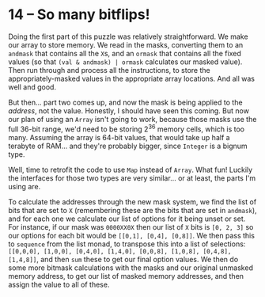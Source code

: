 # 14 &ndash; So many bitflips!
Doing the first part of this puzzle was relatively straightforward. We make our array to store memory. We read in the masks, converting them to an `andmask` that contains all the `X`s, and an `ormask` that contains all the fixed values (so that `(val & andmask) | ormask` calculates our masked value). Then run through and process all the instructions, to store the appropriately-masked values in the appropriate array locations. And all was well and good.

But then... part two comes up, and now the mask is being applied to the _address_, not the value. Honestly, I should have seen this coming. But now our plan of using an `Array` isn't going to work, because those masks use the full 36-bit range, we'd need to be storing 2<sup>36</sup> memory cells, which is too many. Assuming the array is 64-bit values, that would take up half a terabyte of RAM... and they're probably bigger, since `Integer` is a bignum type.

Well, time to retrofit the code to use `Map` instead of `Array`. What fun! Luckily the interfaces for those two types are very similar... or at least, the parts I'm using are.

To calculate the addresses through the new mask system, we find the list of bits that are set to `X` (remembering these are the bits that are set in `andmask`), and for each one we calculate our list of options for it being unset or set. For instance, if our mask was `0000XX0X` then our list of `X` bits is `[0, 2, 3]` so our options for each bit would be `[[0,1], [0,4], [0,8]]`. We then pass this to `sequence` from the list monad, to transpose this into a list of selections: `[[0,0,0], [1,0,0], [0,4,0], [1,4,0], [0,0,8], [1,0,8], [0,4,8], [1,4,8]]`, and then `sum` these to get our final option values. We then do some more bitmask calculations with the masks and our original unmasked memory address, to get our list of masked memory addresses, and then assign the value to all of these.

